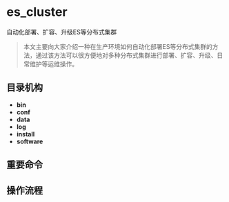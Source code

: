 # es_cluster
自动化部署、扩容、升级ES等分布式集群

> 本文主要向大家介绍一种在生产环境如何自动化部署ES等分布式集群的方法，通过该方法可以很方便地对多种分布式集群进行部署、扩容、升级、日常维护等运维操作。

## 目录机构
- **bin**
- **conf**
- **data**
- **log**
- **install**
- **software**
## 重要命令
## 操作流程

